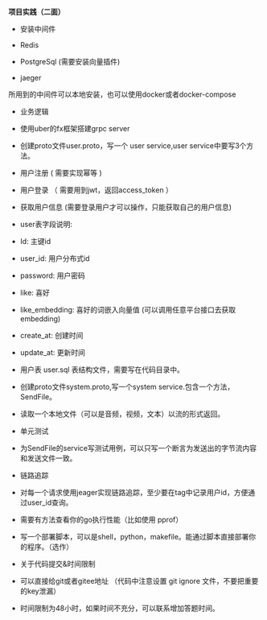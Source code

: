 **项目实践（二面）**

- 安装中间件
  
- Redis
  
- PostgreSql (需要安装向量插件)
  
- jaeger
  

所用到的中间件可以本地安装，也可以使用docker或者docker-compose

- 业务逻辑
  
- 使用uber的fx框架搭建grpc server
  
- 创建proto文件user.proto，写一个 user service,user service中要写3个方法。
  
- 用户注册 ( 需要实现幂等 )
  
- 用户登录 （ 需要用到jwt，返回access_token ）
  
- 获取用户信息 (需要登录用户才可以操作，只能获取自己的用户信息)
  
- user表字段说明:
  
- Id: 主键id
  
- user_id: 用户分布式id
  
- password: 用户密码
  
- like: 喜好
  
- like_embedding: 喜好的词嵌入向量值 (可以调用任意平台接口去获取embedding)
  
- create_at: 创建时间
  
- update_at: 更新时间
  
- 用户表 user.sql 表结构文件，需要写在代码目录中。
  
- 创建proto文件system.proto,写一个system service.包含一个方法，SendFile。
  
- 读取一个本地文件（可以是音频，视频，文本）以流的形式返回。
  
- 单元测试
  
- 为SendFile的service写测试用例，可以只写一个断言为发送出的字节流内容和发送文件一致。
  
- 链路追踪
  
- 对每一个请求使用jeager实现链路追踪，至少要在tag中记录用户id，方便通过user_id查询。
  
- 需要有方法查看你的go执行性能（比如使用 pprof）
  
- 写一个部署脚本，可以是shell，python，makefile。能通过脚本直接部署你的程序。（选作）
  
- 关于代码提交&时间限制
  
- 可以直接给git或者gitee地址 （代码中注意设置 git ignore 文件，不要把重要的key泄漏）
  
- 时间限制为48小时，如果时间不充分，可以联系增加答题时间。